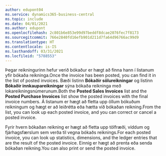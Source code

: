 ```yaml
---
author: edupont04
ms.service: dynamics365-business-central
ms.topic: include
ms.date: 04/01/2021
ms.author: edupont
ms.openlocfilehash: 2c801b6e853e99d97beddf8dcae2076fec7f8173
ms.sourcegitcommit: 766e2840fd16efb901d211d7fa64d96766ac99d9
ms.translationtype: HT
ms.contentlocale: is-IS
ms.lasthandoff: 03/31/2021
ms.locfileid: "5788553"
---
```

<span data-ttu-id="8f9ab-101">Þegar reikningurinn hefur verið bókaður er hægt að finna hann í listanum yfir bókaða reikninga.</span><span class="sxs-lookup"><span data-stu-id="8f9ab-101">Once the invoice has been posted, you can find it in the list of posted invoices.</span></span> <span data-ttu-id="8f9ab-102">Bæði listinn **Bókaðir sölureikningar** og listinn **Bókaðir innkaupareikningar** sýna bókaða reikninga með lokareikningsnúmerunum.</span><span class="sxs-lookup"><span data-stu-id="8f9ab-102">Both the **Posted Sales Invoices** list and the **Posted Purchase Invoices** list show the posted invoices with the final invoice numbers.</span></span> <span data-ttu-id="8f9ab-103">Á listanum er hægt að fletta upp öllum bókuðum reikningum og hægt er að leiðrétta eða hætta við bókaðan reikning.</span><span class="sxs-lookup"><span data-stu-id="8f9ab-103">From the list, you can look up each posted invoice, and you can correct or cancel a posted invoice.</span></span>  

<span data-ttu-id="8f9ab-104">Fyrir hvern bókaðan reikning er hægt að fletta upp tölfræði, víddum og fjárhagsfærslum sem verða til vegna bókaðs reiknings.</span><span class="sxs-lookup"><span data-stu-id="8f9ab-104">For each posted invoice, you can look up statistics, dimensions, and the ledger entries that are the result of the posted invoice.</span></span> <span data-ttu-id="8f9ab-105">Einnig er hægt að prenta eða senda bókaðan reikning.</span><span class="sxs-lookup"><span data-stu-id="8f9ab-105">You can also print or send the posted invoice.</span></span>  
